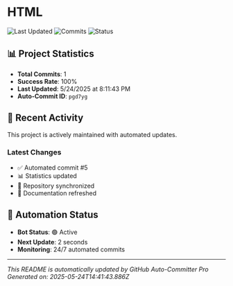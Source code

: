 # HTML

![Last Updated](https://img.shields.io/badge/last%20updated-5/24/2025-brightgreen)
![Commits](https://img.shields.io/badge/commits-1-blue)
![Status](https://img.shields.io/badge/status-active-success)

## 📊 Project Statistics
- **Total Commits**: 1
- **Success Rate**: 100%
- **Last Updated**: 5/24/2025 at 8:11:43 PM
- **Auto-Commit ID**: `pgd7yg`

## 🚀 Recent Activity
This project is actively maintained with automated updates.

### Latest Changes
- ✅ Automated commit #5
- 📊 Statistics updated
- 🔄 Repository synchronized
- 📝 Documentation refreshed

## 🤖 Automation Status
- **Bot Status**: 🟢 Active
- **Next Update**: 2 seconds
- **Monitoring**: 24/7 automated commits

---
*This README is automatically updated by GitHub Auto-Committer Pro*
*Generated on: 2025-05-24T14:41:43.886Z*